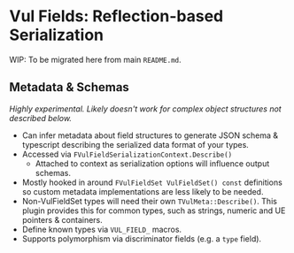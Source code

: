 ﻿# Vul Fields: Reflection-based Serialization

WIP: To be migrated here from main `README.md`.

## Metadata & Schemas

_Highly experimental. Likely doesn't work for complex object structures not described below._

* Can infer metadata about field structures to generate JSON schema & typescript describing
  the serialized data format of your types.
* Accessed via `FVulFieldSerializationContext.Describe()`
  * Attached to context as serialization options will influence output schemas.
* Mostly hooked in around `FVulFieldSet VulFieldSet() const` definitions so custom
  metadata implementations are less likely to be needed.
* Non-VulFieldSet types will need their own `TVulMeta::Describe()`. This plugin
  provides this for common types, such as strings, numeric and UE pointers & containers.
* Define known types  via `VUL_FIELD_` macros.
* Supports polymorphism via discriminator fields (e.g. a `type` field).